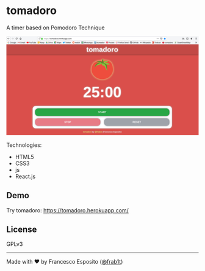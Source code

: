# tomadoro
A timer based on Pomodoro Technique

<img src="screenshot.png">

Technologies: 
* HTML5
* CSS3
* js
* React.js

## Demo
Try tomadoro: https://tomadoro.herokuapp.com/

## License
GPLv3

---
Made with ❤️ by Francesco Esposito ([@frab1t](https://github.com/frab1t))